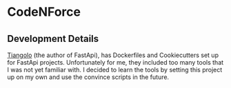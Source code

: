 # CodeNForce
######
## Development Details
[Tiangolo](https://github.com/tiangolo) (the author of FastApi), has Dockerfiles and Cookiecutters set up for FastApi projects.
Unfortunately for me, they included too many tools that I was not yet familiar with.
I decided to learn the tools by setting this project up on my own and use the convince scripts in the future.
